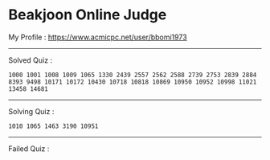 # Beakjoon Online Judge

My Profile : https://www.acmicpc.net/user/bbomi1973

---

Solved Quiz : 
```
1000 1001 1008 1009 1065 1330 2439 2557 2562 2588 2739 2753 2839 2884 8393 9498 10171 10172 10430 10718 10818 10869 10950 10952 10998 11021 13458 14681
```

---

Solving Quiz :
```
1010 1065 1463 3190 10951
```

---

Failed Quiz :
```

```
